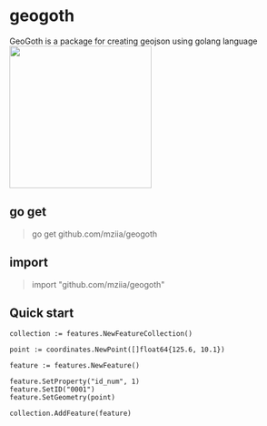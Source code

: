 # geogoth

GeoGoth is a package for creating geojson using golang language  <img src="https://user-images.githubusercontent.com/24193681/40360416-d803582e-5dce-11e8-9998-d01980f0affa.png" width="250"> 

## go get
> go get github.com/mziia/geogoth

## import
> import "github.com/mziia/geogoth"


## Quick start

```
collection := features.NewFeatureCollection() 

point := coordinates.NewPoint([]float64{125.6, 10.1}) 

feature := features.NewFeature()  
                    
feature.SetProperty("id_num", 1)
feature.SetID("0001")
feature.SetGeometry(point)
	
collection.AddFeature(feature)
```

